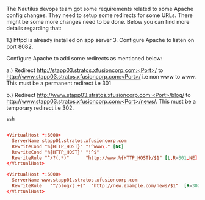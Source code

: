 The Nautilus devops team got some requirements related to some Apache config changes. They need to setup some redirects for some URLs. There might be some more changes need to be done. Below you can find more details regarding that:

1.) httpd is already installed on app server 3. Configure Apache to listen on port 8082.

Configure Apache to add some redirects as mentioned below:

a.) Redirect http://stapp03.stratos.xfusioncorp.com:<Port>/ to http://www.stapp03.stratos.xfusioncorp.com:<Port>/ i.e non www to www. This must be a permanent redirect i.e 301

b.) Redirect http://www.stapp03.stratos.xfusioncorp.com:<Port>/blog/ to http://www.stapp03.stratos.xfusioncorp.com:<Port>/news/. This must be a temporary redirect i.e 302.

```
ssh


```

```conf
<VirtualHost *:6000>
  ServerName stapp01.stratos.xfusioncorp.com
  RewriteCond "%{HTTP_HOST}" "!^www\." [NC]
  RewriteCond "%{HTTP_HOST}" "!^$"
  RewriteRule "^/?(.*)"      "http://www.%{HTTP_HOST}/$1" [L,R=301,NE]
</VirtualHost>

<VirtualHost *:6000>
  ServerName www.stapp01.stratos.xfusioncorp.com
  RewriteRule   "^/blog/(.+)"  "http://new.example.com/news/$1"  [R=302,L]
</VirtualHost>
```
